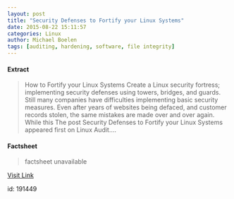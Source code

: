 ```yaml
---
layout: post
title: "Security Defenses to Fortify your Linux Systems"
date: 2015-08-22 15:11:57
categories: Linux
author: Michael Boelen
tags: [auditing, hardening, software, file integrity]
---
```



#### Extract
>How to Fortify your Linux Systems Create a Linux security fortress; implementing security defenses using towers, bridges, and guards. Still many companies have difficulties implementing basic security measures. Even after years of websites being defaced, and customer records stolen, the same mistakes are made over and over again. While this The post Security Defenses to Fortify your Linux Systems appeared first on Linux Audit....

#### Factsheet
>factsheet unavailable

[Visit Link](http://linux-audit.com/security-defenses-to-fortify-your-linux-systems/)

id:  191449


